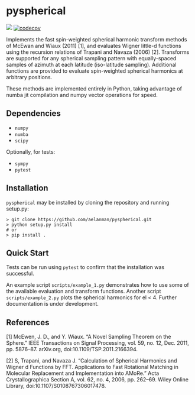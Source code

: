 # pyspherical


![](https://github.com/aelanman/pyspherical/workflows/Tests/badge.svg?branch=master)
[![codecov](https://codecov.io/gh/aelanman/pyspherical/branch/master/graph/badge.svg)](https://codecov.io/gh/aelanman/pyspherical)

Implements the fast spin-weighted spherical harmonic transform methods of McEwan and Wiaux (2011) [1],
and evaluates Wigner little-d functions using the recursion relations of Trapani and Navaza (2006) [2]. Transforms are
supported for any spherical sampling pattern with equally-spaced samples of azimuth at each latitude (iso-latitude sampling).
Additional functions are provided to evaluate spin-weighted spherical harmonics at arbitrary positions.

These methods are implemented entirely in Python, taking advantage of numba jit compilation and numpy vector operations
for speed.

## Dependencies
* `numpy`
* `numba`
* `scipy`

Optionally, for tests:
* `sympy`
* `pytest`

## Installation

`pyspherical` may be installed by cloning the repository and running setup.py:
```
> git clone https://github.com/aelanman/pyspherical.git
> python setup.py install
# or
> pip install .
```

## Quick Start

Tests can be run using `pytest` to confirm that the installation was successful.

An example script `scripts/example_1.py` demonstrates how to use some of the available evaluation and transform functions. Another script `scripts/example_2.py` plots the spherical harmonics for el < 4. Further documentation is under development.


## References

[1] McEwen, J. D., and Y. Wiaux. “A Novel Sampling Theorem on the Sphere.” IEEE Transactions on Signal Processing, vol. 59, no. 12, Dec. 2011, pp. 5876–87. arXiv.org, doi:10.1109/TSP.2011.2166394.

[2] S, Trapani, and Navaza J. “Calculation of Spherical Harmonics and Wigner d Functions by FFT. Applications to Fast Rotational Matching in Molecular Replacement and Implementation into AMoRe.” Acta Crystallographica Section A, vol. 62, no. 4, 2006, pp. 262–69. Wiley Online Library, doi:10.1107/S0108767306017478.
